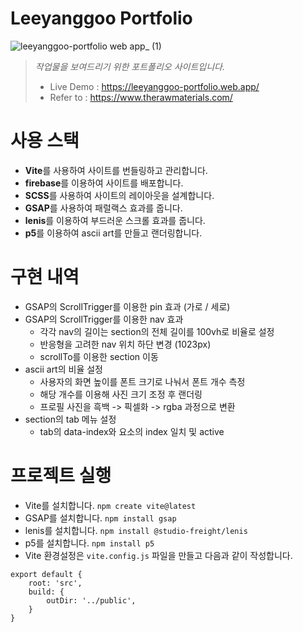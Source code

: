 # Leeyanggoo Portfolio
![leeyanggoo-portfolio web app_ (1)](https://github.com/leeyanggoo/portfolio/assets/125417787/06abfc96-777f-456a-ad9c-26381fcedae1)

> _작업물을 보여드리기 위한 포트폴리오 사이트입니다._
> + Live Demo : https://leeyanggoo-portfolio.web.app/
> + Refer to : https://www.therawmaterials.com/

# 사용 스택
+ **Vite**를 사용하여 사이트를 번들링하고 관리합니다.
+ **firebase**를 이용하여 사이트를 배포합니다.
+ **SCSS**를 사용하여 사이트의 레이아웃을 설계합니다.
+ **GSAP**를 사용하여 패럴랙스 효과를 줍니다.
+ **lenis**를 이용하여 부드러운 스크롤 효과를 줍니다.
+ **p5**를 이용하여 ascii art를 만들고 랜더링합니다.

# 구현 내역
+ GSAP의 ScrollTrigger를 이용한 pin 효과 (가로 / 세로)
+ GSAP의 ScrollTrigger를 이용한 nav 효과
  + 각각 nav의 길이는 section의 전체 길이를 100vh로 비율로 설정
  + 반응형을 고려한 nav 위치 하단 변경 (1023px)
  + scrollTo를 이용한 section 이동
+ ascii art의 비율 설정
  + 사용자의 화면 높이를 폰트 크기로 나눠서 폰트 개수 측정
  + 해당 개수를 이용해 사진 크기 조정 후 랜더링
  + 프로필 사진을 흑백 -> 픽셀화 -> rgba 과정으로 변환
+ section의 tab 메뉴 설정
  + tab의 data-index와 요소의 index 일치 및 active

# 프로젝트 실행
+ Vite를 설치합니다. `npm create vite@latest`
+ GSAP를 설치합니다. `npm install gsap`
+ lenis를 설치합니다. `npm install @studio-freight/lenis`
+ p5를 설치합니다. `npm install p5`
+ Vite 환경설정은 `vite.config.js` 파일을 만들고 다음과 같이 작성합니다.

```
export default {
    root: 'src',
    build: {
        outDir: '../public',
    }
}
```
